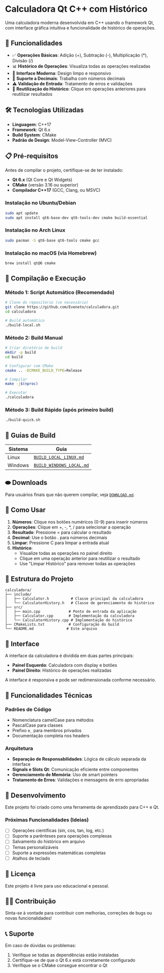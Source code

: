 # Calculadora Qt C++ com Histórico

Uma calculadora moderna desenvolvida em C++ usando o framework Qt, com interface gráfica intuitiva e funcionalidade de histórico de operações.

## 🚀 Funcionalidades

- ✅ **Operações Básicas**: Adição (+), Subtração (-), Multiplicação (*), Divisão (/)
- 📊 **Histórico de Operações**: Visualiza todas as operações realizadas
- 🎨 **Interface Moderna**: Design limpo e responsivo
- 🔢 **Suporte a Decimais**: Trabalha com números decimais
- ⚠️ **Validação de Entrada**: Tratamento de erros e validações
- 🔄 **Reutilização do Histórico**: Clique em operações anteriores para reutilizar resultados

## 🛠️ Tecnologias Utilizadas

- **Linguagem**: C++17
- **Framework**: Qt 6.x
- **Build System**: CMake
- **Padrão de Design**: Model-View-Controller (MVC)

## 📋 Pré-requisitos

Antes de compilar o projeto, certifique-se de ter instalado:

- **Qt 6.x** (Qt Core e Qt Widgets)
- **CMake** (versão 3.16 ou superior)
- **Compilador C++17** (GCC, Clang, ou MSVC)

### Instalação no Ubuntu/Debian

```bash
sudo apt update
sudo apt install qt6-base-dev qt6-tools-dev cmake build-essential
```

### Instalação no Arch Linux

```bash
sudo pacman -S qt6-base qt6-tools cmake gcc
```

### Instalação no macOS (via Homebrew)

```bash
brew install qt@6 cmake
```

## 🔧 Compilação e Execução

### Método 1: Script Automático (Recomendado)

```bash
# Clone do repositório (se necessário)
git clone https://github.com/Eveneto/calculadora.git
cd calculadora

# Build automático
./build-local.sh
```

### Método 2: Build Manual

```bash
# Criar diretório de build
mkdir -p build
cd build

# Configurar com CMake
cmake .. -DCMAKE_BUILD_TYPE=Release

# Compilar
make -j$(nproc)

# Executar
./calculadora
```

### Método 3: Build Rápido (após primeiro build)

```bash
./build-quick.sh
```

## 📖 Guias de Build

| Sistema | Guia |
|---------|------|
| Linux | [`BUILD_LOCAL_LINUX.md`](BUILD_LOCAL_LINUX.md) |
| Windows | [`BUILD_WINDOWS_LOCAL.md`](BUILD_WINDOWS_LOCAL.md) |

## ⬬ Downloads

Para usuários finais que não querem compilar, veja [`DOWNLOAD.md`](DOWNLOAD.md).

## 🎯 Como Usar

1. **Números**: Clique nos botões numéricos (0-9) para inserir números
2. **Operações**: Clique em +, -, *, / para selecionar a operação
3. **Resultado**: Pressione = para calcular o resultado
4. **Decimal**: Use o botão . para números decimais
5. **Limpar**: Pressione C para limpar a entrada atual
6. **Histórico**: 
   - Visualize todas as operações no painel direito
   - Clique em uma operação anterior para reutilizar o resultado
   - Use "Limpar Histórico" para remover todas as operações

## 📁 Estrutura do Projeto

```
calculadora/
├── include/
│   ├── Calculator.h          # Classe principal da calculadora
│   └── CalculatorHistory.h   # Classe de gerenciamento do histórico
├── src/
│   ├── main.cpp             # Ponto de entrada da aplicação
│   ├── Calculator.cpp       # Implementação da calculadora
│   └── CalculatorHistory.cpp # Implementação do histórico
├── CMakeLists.txt           # Configuração do build
└── README.md               # Este arquivo
```

## 🎨 Interface

A interface da calculadora é dividida em duas partes principais:

- **Painel Esquerdo**: Calculadora com display e botões
- **Painel Direito**: Histórico de operações realizadas

A interface é responsiva e pode ser redimensionada conforme necessário.

## 🧪 Funcionalidades Técnicas

### Padrões de Código
- Nomenclatura camelCase para métodos
- PascalCase para classes
- Prefixo `m_` para membros privados
- Documentação completa nos headers

### Arquitetura
- **Separação de Responsabilidades**: Lógica de cálculo separada da interface
- **Signals e Slots Qt**: Comunicação eficiente entre componentes
- **Gerenciamento de Memória**: Uso de smart pointers
- **Tratamento de Erros**: Validações e mensagens de erro apropriadas

## 🚀 Desenvolvimento

Este projeto foi criado como uma ferramenta de aprendizado para C++ e Qt. 

### Próximas Funcionalidades (Ideias)
- [ ] Operações científicas (sin, cos, tan, log, etc.)
- [ ] Suporte a parênteses para operações complexas
- [ ] Salvamento do histórico em arquivo
- [ ] Temas personalizáveis
- [ ] Suporte a expressões matemáticas completas
- [ ] Atalhos de teclado

## 📄 Licença

Este projeto é livre para uso educacional e pessoal.

## 👨‍💻 Contribuição

Sinta-se à vontade para contribuir com melhorias, correções de bugs ou novas funcionalidades!

## 📞 Suporte

Em caso de dúvidas ou problemas:
1. Verifique se todas as dependências estão instaladas
2. Certifique-se de que o Qt 6.x está corretamente configurado
3. Verifique se o CMake consegue encontrar o Qt
